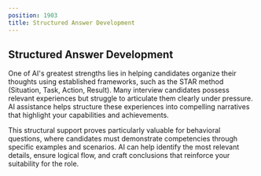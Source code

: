 ```yaml
---
position: 1903
title: Structured Answer Development
---
```


## Structured Answer Development



One of AI's greatest strengths lies in helping candidates organize their thoughts using established frameworks, such as the STAR method (Situation, Task, Action, Result). Many interview candidates possess relevant experiences but struggle to articulate them clearly under pressure. AI assistance helps structure these experiences into compelling narratives that highlight your capabilities and achievements.

This structural support proves particularly valuable for behavioral questions, where candidates must demonstrate competencies through specific examples and scenarios. AI can help identify the most relevant details, ensure logical flow, and craft conclusions that reinforce your suitability for the role.